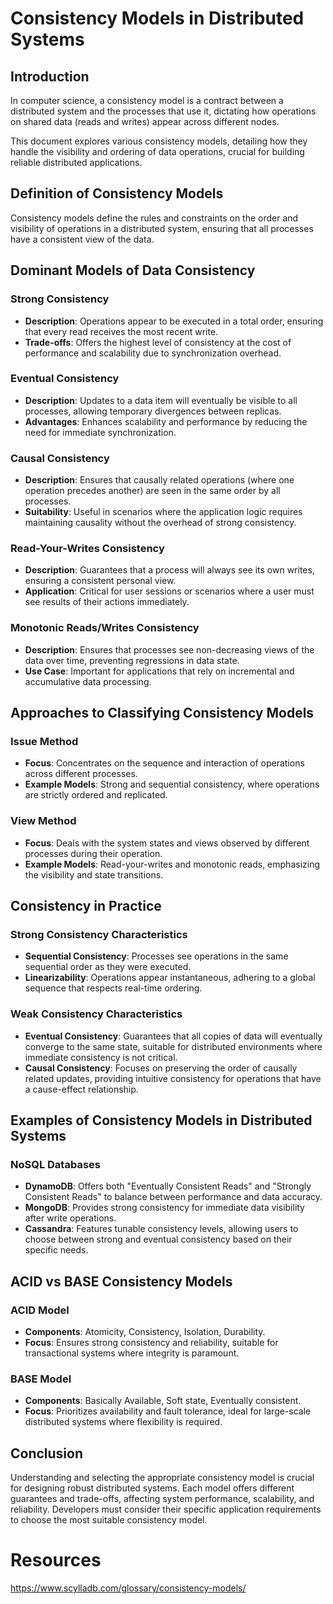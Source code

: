 # Consistency Models in Distributed Systems

## Introduction

In computer science, a consistency model is a contract between a distributed system and the processes that use it, dictating how operations on shared data (reads and writes) appear across different nodes.

This document explores various consistency models, detailing how they handle the visibility and ordering of data operations, crucial for building reliable distributed applications.

## Definition of Consistency Models

Consistency models define the rules and constraints on the order and visibility of operations in a distributed system, ensuring that all processes have a consistent view of the data.

## Dominant Models of Data Consistency

### Strong Consistency

- **Description**: Operations appear to be executed in a total order, ensuring that every read receives the most recent write.
- **Trade-offs**: Offers the highest level of consistency at the cost of performance and scalability due to synchronization overhead.

### Eventual Consistency

- **Description**: Updates to a data item will eventually be visible to all processes, allowing temporary divergences between replicas.
- **Advantages**: Enhances scalability and performance by reducing the need for immediate synchronization.

### Causal Consistency

- **Description**: Ensures that causally related operations (where one operation precedes another) are seen in the same order by all processes.
- **Suitability**: Useful in scenarios where the application logic requires maintaining causality without the overhead of strong consistency.

### Read-Your-Writes Consistency

- **Description**: Guarantees that a process will always see its own writes, ensuring a consistent personal view.
- **Application**: Critical for user sessions or scenarios where a user must see results of their actions immediately.

### Monotonic Reads/Writes Consistency

- **Description**: Ensures that processes see non-decreasing views of the data over time, preventing regressions in data state.
- **Use Case**: Important for applications that rely on incremental and accumulative data processing.

## Approaches to Classifying Consistency Models

### Issue Method

- **Focus**: Concentrates on the sequence and interaction of operations across different processes.
- **Example Models**: Strong and sequential consistency, where operations are strictly ordered and replicated.

### View Method

- **Focus**: Deals with the system states and views observed by different processes during their operation.
- **Example Models**: Read-your-writes and monotonic reads, emphasizing the visibility and state transitions.

## Consistency in Practice

### Strong Consistency Characteristics

- **Sequential Consistency**: Processes see operations in the same sequential order as they were executed.
- **Linearizability**: Operations appear instantaneous, adhering to a global sequence that respects real-time ordering.

### Weak Consistency Characteristics

- **Eventual Consistency**: Guarantees that all copies of data will eventually converge to the same state, suitable for distributed environments where immediate consistency is not critical.
- **Causal Consistency**: Focuses on preserving the order of causally related updates, providing intuitive consistency for operations that have a cause-effect relationship.

## Examples of Consistency Models in Distributed Systems

### NoSQL Databases

- **DynamoDB**: Offers both "Eventually Consistent Reads" and "Strongly Consistent Reads" to balance between performance and data accuracy.
- **MongoDB**: Provides strong consistency for immediate data visibility after write operations.
- **Cassandra**: Features tunable consistency levels, allowing users to choose between strong and eventual consistency based on their specific needs.

## ACID vs BASE Consistency Models

### ACID Model

- **Components**: Atomicity, Consistency, Isolation, Durability.
- **Focus**: Ensures strong consistency and reliability, suitable for transactional systems where integrity is paramount.

### BASE Model

- **Components**: Basically Available, Soft state, Eventually consistent.
- **Focus**: Prioritizes availability and fault tolerance, ideal for large-scale distributed systems where flexibility is required.

## Conclusion

Understanding and selecting the appropriate consistency model is crucial for designing robust distributed systems. Each model offers different guarantees and trade-offs, affecting system performance, scalability, and reliability. Developers must consider their specific application requirements to choose the most suitable consistency model.

# Resources

https://www.scylladb.com/glossary/consistency-models/